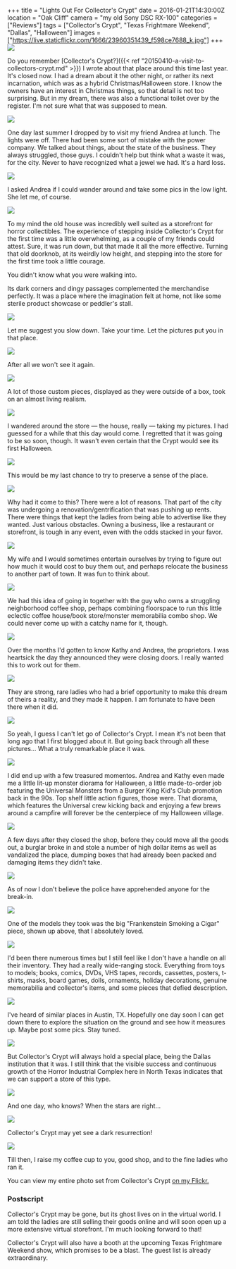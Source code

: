 +++
title = "Lights Out For Collector's Crypt"
date = 2016-01-21T14:30:00Z
location = "Oak Cliff"
camera = "my old Sony DSC RX-100"
categories = ["Reviews"]
tags = ["Collector's Crypt", "Texas Frightmare Weekend", "Dallas", "Halloween"]
images = ["https://live.staticflickr.com/1666/23960351439_f598ce7688_k.jpg"]
+++
![](https://live.staticflickr.com/1666/23960351439_7b05ad37c0_k.jpg)

Do you remember [Collector's Crypt?]({{< ref "20150410-a-visit-to-collectors-crypt.md" >}}) I wrote about that place around this time last year. It's closed now. I had a dream about it the other night, or rather its next incarnation, which was as a hybrid Christmas/Halloween store. I know the owners have an interest in Christmas things, so that detail is not too surprising. But in my dream, there was also a functional toilet over by the register. I'm not sure what that was supposed to mean.

<!--more-->

![](https://live.staticflickr.com/1616/24245637831_920fc378d2_k.jpg)

One day last summer I dropped by to visit my friend Andrea at lunch. The lights were off. There had been some sort of mistake with the power company. We talked about things, about the state of the business. They always struggled, those guys. I couldn't help but think what a waste it was, for the city. Never to have recognized what a jewel we had. It's a hard loss.

![](https://live.staticflickr.com/1470/23701334963_4020f6b802_k.jpg)

I asked Andrea if I could wander around and take some pics in the low light. She let me, of course.

![](https://live.staticflickr.com/1598/23960346989_30eccb070f_k.jpg)

To my mind the old house was incredibly well suited as a storefront for horror collectibles. The experience of stepping inside Collector's Crypt for the first time was a little overwhelming, as a couple of my friends could attest. Sure, it was run down, but that made it all the more effective. Turning that old doorknob, at its weirdly low height, and stepping into the store for the first time took a little courage.

You didn't know what you were walking into.

Its dark corners and dingy passages complemented the merchandise perfectly. It was a place where the imagination felt at home, not like some sterile product  showcase or peddler's stall.

![](https://live.staticflickr.com/1553/24219940242_cc955c1b91_o.jpg)

Let me suggest you slow down. Take your time. Let the pictures put you in that place.

![](https://live.staticflickr.com/1546/23701334443_a8fb179dd3_k.jpg)

After all we won't see it again.

![](https://live.staticflickr.com/1713/24328153075_b68da397ab_k.jpg)

A lot of those custom pieces, displayed as they were outside of a box, took on an almost living realism.

![](https://live.staticflickr.com/1655/24245641531_ea2b80420a_k.jpg)

I wandered around the store — the house, really — taking my pictures. I had guessed for a while that this day would come. I regretted that it was going to be so soon, though. It wasn't even certain that the Crypt would see its first Halloween.

![](https://live.staticflickr.com/1659/23699948654_18097be97a_k.jpg)

This would be my last chance to try to preserve a sense of the place.

![](https://live.staticflickr.com/1688/23699949014_bc88087d28_k.jpg)

Why had it come to this? There were a lot of reasons. That part of the city was undergoing a renovation/gentrification that was pushing up rents. There were things that kept the ladies from being able to advertise like they wanted. Just various obstacles. Owning a business, like a restaurant or storefront, is tough in any event, even with the odds stacked in your favor.

![](https://live.staticflickr.com/1482/23701344553_bf63478c05_k.jpg)

My wife and I would sometimes entertain ourselves by trying to figure out how much it would cost to buy them out, and perhaps relocate the business to another part of town. It was fun to think about.

![](https://live.staticflickr.com/1607/24245632531_ecda841a20_k.jpg)

We had this idea of going in together with the guy who owns a struggling neighborhood coffee shop, perhaps combining floorspace to run this little eclectic coffee house/book store/monster memorabilia combo shop. We could never come up with a catchy name for it, though.

![](https://live.staticflickr.com/1441/24328147905_0eb60d7ab7_k.jpg)

Over the months I'd gotten to know Kathy and Andrea, the proprietors. I was heartsick the day they announced they were closing doors. I really wanted this to work out for them.

![](https://live.staticflickr.com/1598/24328162795_dbf387d5ff_k.jpg)

They are strong, rare ladies who had a brief opportunity to make this dream of theirs a reality, and they made it happen. I am fortunate to have been there when it did.

![](https://live.staticflickr.com/1598/24245637871_9fe960a705_o.jpg)

So yeah, I guess I can't let go of Collector's Crypt. I mean it's not been that long ago that I first blogged about it. But going back through all these pictures… What a truly remarkable place it was.

![](https://live.staticflickr.com/1457/24219937362_a8b5db65d7_k.jpg)

I did end up with a few treasured momentos. Andrea and Kathy even made me a little lit-up monster diorama for Halloween, a little made-to-order job featuring the Universal Monsters from a Burger King Kid's Club promotion back in the 90s. Top shelf little action figures, those were. That diorama, which features the Universal crew kicking back and enjoying a few brews around a campfire will forever be the centerpiece of my Halloween village.

![](https://live.staticflickr.com/1567/23699943504_c496bca6c6_k.jpg)

A few days after they closed the shop, before they could move all the goods out, a burglar broke in and stole a number of high dollar items as well as vandalized the place, dumping boxes that had already been packed and damaging items they didn't take.

![](https://live.staticflickr.com/1451/23699939754_fdbe774aef_k.jpg)

As of now I don't believe the police have apprehended anyone for the break-in.

![](https://live.staticflickr.com/1656/23960343809_42f4c8d159_k.jpg)

One of the models they took was the big "Frankenstein Smoking a Cigar" piece, shown up above, that I absolutely loved.

![](https://live.staticflickr.com/1625/24032555220_8b52d7953c_k.jpg)

I'd been there numerous times but I still feel like I don't have a handle on all their inventory. They had a really wide-ranging stock. Everything from toys to models; books, comics, DVDs, VHS tapes, records, cassettes, posters, t-shirts, masks, board games, dolls, ornaments, holiday decorations, genuine memorabilia and collector's items, and some pieces that defied description.

![](https://live.staticflickr.com/1704/23701344493_8e2d9f1422_k.jpg)

I've heard of similar places in Austin, TX. Hopefully one day soon I can get down there to explore the situation on the ground and see how it measures up. Maybe post some pics. Stay tuned.

![](https://live.staticflickr.com/1650/24328150335_a9c8e3cefb_k.jpg)

But Collector's Crypt will always hold a special place, being the Dallas institution that it was. I still think that the visible success and continuous growth of the Horror Industrial Complex here in North Texas indicates that we can support a store of this type.

![](https://live.staticflickr.com/1511/24301970386_04dea137e8_k.jpg)

And one day, who knows? When the stars are right…

![](https://live.staticflickr.com/1635/23960337559_942e53a296_o.jpg)

Collector's Crypt may yet see a dark resurrection!

![](https://live.staticflickr.com/1637/23699935144_fb8159b5c8_k.jpg)

Till then, I raise my coffee cup to you, good shop, and to the fine ladies who ran it.

You can view my entire photo set from Collector's Crypt [on my Flickr.](https://www.flickr.com/photos/tobyjmarks/albums/72157661109407474/)

### Postscript

Collector's Crypt may be gone, but its ghost lives on in the virtual world. I am told the ladies are still selling their goods online and will soon open up a more extensive virtual storefront. I'm much looking forward to that!

Collector's Crypt will also have a booth at the upcoming Texas Frightmare Weekend show, which promises to be a blast. The guest list is already extraordinary.
